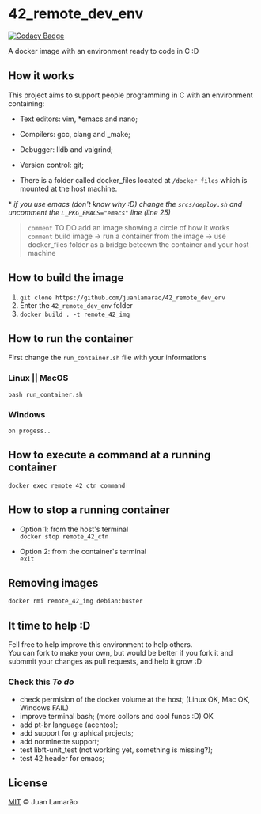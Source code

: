 # 42_remote_dev_env

[![Codacy Badge](https://api.codacy.com/project/badge/Grade/2c0045ab9e584b76b4cfdd8d69fcc041)](https://app.codacy.com/manual/juanlamarao/42_remote_dev_ambient?utm_source=github.com&utm_medium=referral&utm_content=juanlamarao/42_remote_dev_ambient&utm_campaign=Badge_Grade_Dashboard)

A docker image with an environment ready to code in C :D

## How it works

This project aims to support people programming in C with an environment containing:
* Text editors: vim, \*emacs and nano;

* Compilers: gcc, clang and _make;

* Debugger: lldb and valgrind;

* Version control: git;

* There is a folder called docker_files located at `/docker_files` which is mounted at the host machine.

 \* _if you use emacs (don't know why :D) change the `srcs/deploy.sh` and uncomment the `L_PKG_EMACS="emacs"` line (line 25)_

> `comment` TO DO add an image showing a circle of how it works  
> `comment` build image -> run a container from the image -> use docker_files folder as a bridge beteewn the container and your host machine

## How to build the image

1.	`git clone https://github.com/juanlamarao/42_remote_dev_env`
2.	Enter the `42_remote_dev_env` folder
3.	`docker build . -t remote_42_img`

## How to run the container

First change the `run_container.sh` file with your informations

### Linux || MacOS

`bash run_container.sh`

### Windows

`on progess..`

## How to execute a command at a running container

`docker exec remote_42_ctn command`

## How to stop a running container

*	Option 1: from the host's terminal  
`docker stop remote_42_ctn`

*	Option 2: from the container's terminal  
`exit`

## Removing images

`docker rmi remote_42_img debian:buster`

## It time to help :D

Fell free to help improve this environment to help others.  
You can fork to make your own, but would be better if you fork it and
submmit your changes as pull requests, and help it grow :D

### Check this _To do_

*	check permision of the docker volume at the host; (Linux OK, Mac OK, Windows FAIL)
*	improve terminal bash; (more collors and cool funcs :D) OK
*	add pt-br language (acentos);
*	add support for graphical projects;
*	add norminette support;
*	test libft-unit_test (not working yet, something is missing?);
*	test 42 header for emacs;

## License

[MIT](LICENSE) © Juan Lamarão
